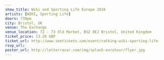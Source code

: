 ```yaml
---
show_title: Wiki and Sporting Life Europe 2016
artists: [WIKI, Sporting Life]
doors: 730pm
city: Bristol, UK
venue: The Exchange
venue_location: 72 - 73 Old Market, BS2 0EJ Bristol, United Kingdom
ticket_price: 13.20 GBP
ticket_url: http://www.seetickets.com/event/ratking-wiki-sporting-life-/the-exchange/973989
rsvp_url: 
poster_url: http://letterracer.com/img/splash-eurotour/flyer.jpg
---
```

